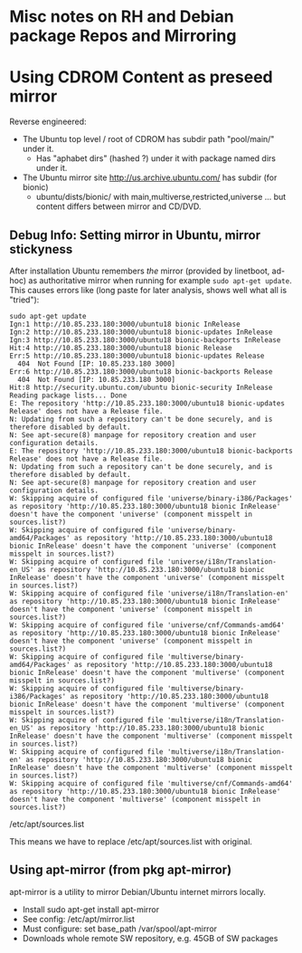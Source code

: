 # Misc notes on RH and Debian package Repos and Mirroring

# Using CDROM Content as preseed mirror

Reverse engineered:
- The Ubuntu top level / root of CDROM has subdir path "pool/main/" under it.
  - Has "aphabet dirs" (hashed ?) under it with package named dirs under it.
- The Ubuntu mirror site http://us.archive.ubuntu.com/ has subdir (for bionic)
  - ubuntu/dists/bionic/ with main,multiverse,restricted,universe ... but content differs between mirror and CD/DVD.

## Debug Info: Setting mirror in Ubuntu, mirror stickyness

After installation Ubuntu remembers *the* mirror (provided by linetboot, ad-hoc) as authoritative mirror when running for example `sudo apt-get update`.
This causes errors like (long paste for later analysis, shows well what all is "tried"):
```
sudo apt-get update
Ign:1 http://10.85.233.180:3000/ubuntu18 bionic InRelease
Ign:2 http://10.85.233.180:3000/ubuntu18 bionic-updates InRelease
Ign:3 http://10.85.233.180:3000/ubuntu18 bionic-backports InRelease
Hit:4 http://10.85.233.180:3000/ubuntu18 bionic Release
Err:5 http://10.85.233.180:3000/ubuntu18 bionic-updates Release
  404  Not Found [IP: 10.85.233.180 3000]
Err:6 http://10.85.233.180:3000/ubuntu18 bionic-backports Release
  404  Not Found [IP: 10.85.233.180 3000]
Hit:8 http://security.ubuntu.com/ubuntu bionic-security InRelease
Reading package lists... Done         
E: The repository 'http://10.85.233.180:3000/ubuntu18 bionic-updates Release' does not have a Release file.
N: Updating from such a repository can't be done securely, and is therefore disabled by default.
N: See apt-secure(8) manpage for repository creation and user configuration details.
E: The repository 'http://10.85.233.180:3000/ubuntu18 bionic-backports Release' does not have a Release file.
N: Updating from such a repository can't be done securely, and is therefore disabled by default.
N: See apt-secure(8) manpage for repository creation and user configuration details.
W: Skipping acquire of configured file 'universe/binary-i386/Packages' as repository 'http://10.85.233.180:3000/ubuntu18 bionic InRelease' doesn't have the component 'universe' (component misspelt in sources.list?)
W: Skipping acquire of configured file 'universe/binary-amd64/Packages' as repository 'http://10.85.233.180:3000/ubuntu18 bionic InRelease' doesn't have the component 'universe' (component misspelt in sources.list?)
W: Skipping acquire of configured file 'universe/i18n/Translation-en_US' as repository 'http://10.85.233.180:3000/ubuntu18 bionic InRelease' doesn't have the component 'universe' (component misspelt in sources.list?)
W: Skipping acquire of configured file 'universe/i18n/Translation-en' as repository 'http://10.85.233.180:3000/ubuntu18 bionic InRelease' doesn't have the component 'universe' (component misspelt in sources.list?)
W: Skipping acquire of configured file 'universe/cnf/Commands-amd64' as repository 'http://10.85.233.180:3000/ubuntu18 bionic InRelease' doesn't have the component 'universe' (component misspelt in sources.list?)
W: Skipping acquire of configured file 'multiverse/binary-amd64/Packages' as repository 'http://10.85.233.180:3000/ubuntu18 bionic InRelease' doesn't have the component 'multiverse' (component misspelt in sources.list?)
W: Skipping acquire of configured file 'multiverse/binary-i386/Packages' as repository 'http://10.85.233.180:3000/ubuntu18 bionic InRelease' doesn't have the component 'multiverse' (component misspelt in sources.list?)
W: Skipping acquire of configured file 'multiverse/i18n/Translation-en_US' as repository 'http://10.85.233.180:3000/ubuntu18 bionic InRelease' doesn't have the component 'multiverse' (component misspelt in sources.list?)
W: Skipping acquire of configured file 'multiverse/i18n/Translation-en' as repository 'http://10.85.233.180:3000/ubuntu18 bionic InRelease' doesn't have the component 'multiverse' (component misspelt in sources.list?)
W: Skipping acquire of configured file 'multiverse/cnf/Commands-amd64' as repository 'http://10.85.233.180:3000/ubuntu18 bionic InRelease' doesn't have the component 'multiverse' (component misspelt in sources.list?)
```

/etc/apt/sources.list

This means we have to replace /etc/apt/sources.list with original.

## Using apt-mirror (from pkg apt-mirror)

apt-mirror is a utility to mirror Debian/Ubuntu internet mirrors locally.

- Install sudo apt-get install apt-mirror
- See config: /etc/apt/mirror.list
- Must configure: set base_path           /var/spool/apt-mirror
- Downloads whole remote SW repository, e.g. 45GB of SW packages

